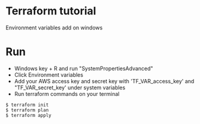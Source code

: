 # Terraform tutorial

Environment variables add on windows 

# Run
- Windows key + R and run "SystemPropertiesAdvanced"
- Click Environment variables 
- Add your AWS access key and secret key with 'TF_VAR_access_key' and "TF_VAR_secret_key' under system variables
- Run terraform commands on your terminal 

`$ terraform init` <br />
`$ terraform plan` <br />
`$ terraform apply`